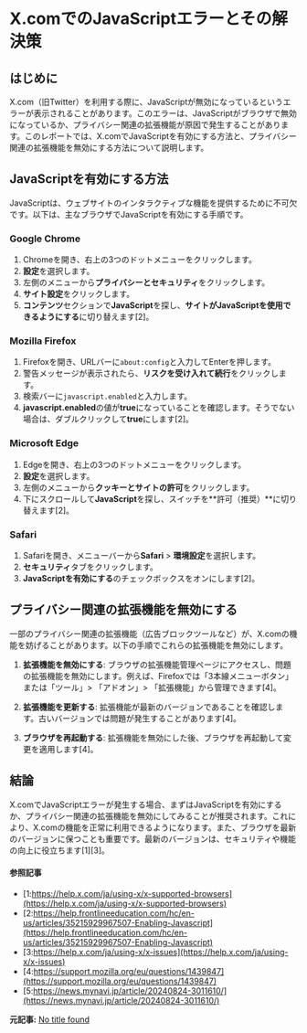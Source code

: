 # X.comでのJavaScriptエラーとその解決策

## はじめに

X.com（旧Twitter）を利用する際に、JavaScriptが無効になっているというエラーが表示されることがあります。このエラーは、JavaScriptがブラウザで無効になっているか、プライバシー関連の拡張機能が原因で発生することがあります。このレポートでは、X.comでJavaScriptを有効にする方法と、プライバシー関連の拡張機能を無効にする方法について説明します。

## JavaScriptを有効にする方法

JavaScriptは、ウェブサイトのインタラクティブな機能を提供するために不可欠です。以下は、主なブラウザでJavaScriptを有効にする手順です。

### **Google Chrome**

1. Chromeを開き、右上の3つのドットメニューをクリックします。
2. **設定**を選択します。
3. 左側のメニューから**プライバシーとセキュリティ**をクリックします。
4. **サイト設定**をクリックします。
5. **コンテンツ**セクションで**JavaScript**を探し、**サイトがJavaScriptを使用できるようにする**に切り替えます[2]。

### **Mozilla Firefox**

1. Firefoxを開き、URLバーに`about:config`と入力してEnterを押します。
2. 警告メッセージが表示されたら、**リスクを受け入れて続行**をクリックします。
3. 検索バーに`javascript.enabled`と入力します。
4. **javascript.enabled**の値が**true**になっていることを確認します。そうでない場合は、ダブルクリックして**true**にします[2]。

### **Microsoft Edge**

1. Edgeを開き、右上の3つのドットメニューをクリックします。
2. **設定**を選択します。
3. 左側のメニューから**クッキーとサイトの許可**をクリックします。
4. 下にスクロールして**JavaScript**を探し、スイッチを**許可（推奨）**に切り替えます[2]。

### **Safari**

1. Safariを開き、メニューバーから**Safari** > **環境設定**を選択します。
2. **セキュリティ**タブをクリックします。
3. **JavaScriptを有効にする**のチェックボックスをオンにします[2]。

## プライバシー関連の拡張機能を無効にする

一部のプライバシー関連の拡張機能（広告ブロックツールなど）が、X.comの機能を妨げることがあります。以下の手順でこれらの拡張機能を無効にします。

1. **拡張機能を無効にする**: ブラウザの拡張機能管理ページにアクセスし、問題の拡張機能を無効にします。例えば、Firefoxでは「3本線メニューボタン」または「ツール」> 「アドオン」> 「拡張機能」から管理できます[4]。

2. **拡張機能を更新する**: 拡張機能が最新のバージョンであることを確認します。古いバージョンでは問題が発生することがあります[4]。

3. **ブラウザを再起動する**: 拡張機能を無効にした後、ブラウザを再起動して変更を適用します[4]。

## 結論

X.comでJavaScriptエラーが発生する場合、まずはJavaScriptを有効にするか、プライバシー関連の拡張機能を無効にしてみることが推奨されます。これにより、X.comの機能を正常に利用できるようになります。また、ブラウザを最新のバージョンに保つことも重要です。最新のバージョンは、セキュリティや機能の向上に役立ちます[1][3]。

#### 参照記事
- [1:https://help.x.com/ja/using-x/x-supported-browsers](https://help.x.com/ja/using-x/x-supported-browsers)
- [2:https://help.frontlineeducation.com/hc/en-us/articles/35215929967507-Enabling-Javascript](https://help.frontlineeducation.com/hc/en-us/articles/35215929967507-Enabling-Javascript)
- [3:https://help.x.com/ja/using-x/x-issues](https://help.x.com/ja/using-x/x-issues)
- [4:https://support.mozilla.org/eu/questions/1439847](https://support.mozilla.org/eu/questions/1439847)
- [5:https://news.mynavi.jp/article/20240824-3011610/](https://news.mynavi.jp/article/20240824-3011610/)


**元記事:** [No title found](https://x.com/yusuf_i_mehdi/status/1897783236354515420)